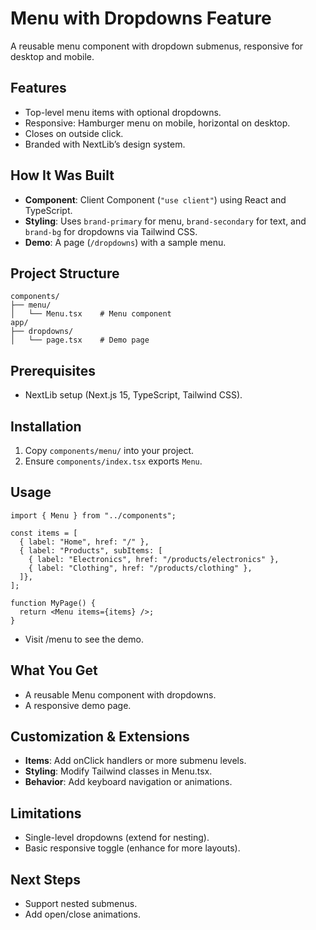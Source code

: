 # Menu with Dropdowns Feature

A reusable menu component with dropdown submenus, responsive for desktop and mobile.

## Features
- Top-level menu items with optional dropdowns.
- Responsive: Hamburger menu on mobile, horizontal on desktop.
- Closes on outside click.
- Branded with NextLib’s design system.

## How It Was Built
- **Component**: Client Component (`"use client"`) using React and TypeScript.
- **Styling**: Uses `brand-primary` for menu, `brand-secondary` for text, and `brand-bg` for dropdowns via Tailwind CSS.
- **Demo**: A page (`/dropdowns`) with a sample menu.

## Project Structure
```
components/
├── menu/
│   └── Menu.tsx    # Menu component
app/
├── dropdowns/
│   └── page.tsx    # Demo page
```


## Prerequisites
- NextLib setup (Next.js 15, TypeScript, Tailwind CSS).

## Installation
1. Copy `components/menu/` into your project.
2. Ensure `components/index.tsx` exports `Menu`.

## Usage
```tsx
import { Menu } from "../components";

const items = [
  { label: "Home", href: "/" },
  { label: "Products", subItems: [
    { label: "Electronics", href: "/products/electronics" },
    { label: "Clothing", href: "/products/clothing" },
  ]},
];

function MyPage() {
  return <Menu items={items} />;
}
```
- Visit /menu to see the demo.

## What You Get
- A reusable Menu component with dropdowns.
- A responsive demo page.

## Customization & Extensions
- **Items**: Add onClick handlers or more submenu levels.
- **Styling**: Modify Tailwind classes in Menu.tsx.
- **Behavior**: Add keyboard navigation or animations.

## Limitations
- Single-level dropdowns (extend for nesting).
- Basic responsive toggle (enhance for more layouts).

## Next Steps
- Support nested submenus.
- Add open/close animations.